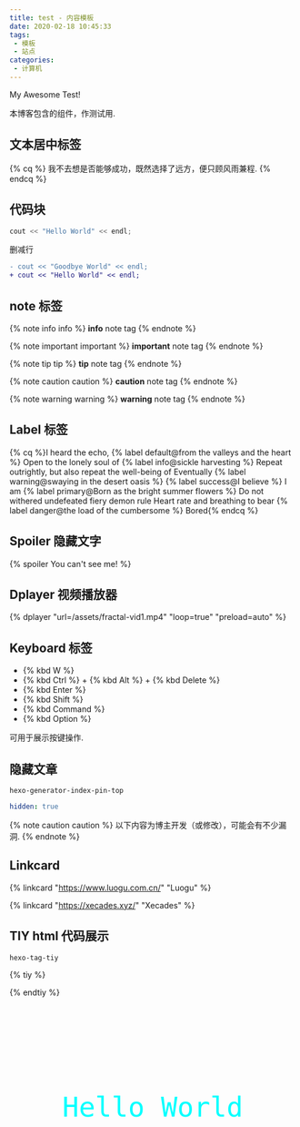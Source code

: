```yaml
---
title: test - 内容模板
date: 2020-02-18 10:45:33
tags:
 - 模板
 - 站点
categories:
 - 计算机
---
```


My Awesome Test!

本博客包含的组件，作测试用.

<!-- more -->

## 文本居中标签

{% cq %} 我不去想是否能够成功，既然选择了远方，便只顾风雨兼程.  {% endcq %}

## 代码块

``` cpp Hello World https://xecades.xyz/ homepage
cout << "Hello World" << endl;
```

删减行

``` diff
- cout << "Goodbye World" << endl;
+ cout << "Hello World" << endl;
```

## note 标签

{% note info info %}
**info** note tag
{% endnote %}

{% note important important %}
**important** note tag
{% endnote %}

{% note tip tip %}
**tip** note tag
{% endnote %}

{% note caution caution %}
**caution** note tag
{% endnote %}

{% note warning warning %}
**warning** note tag
{% endnote %}

## Label 标签

{% cq %}I heard the echo, {% label default@from the valleys and the heart %}
Open to the lonely soul of {% label info@sickle harvesting %}
Repeat outrightly, but also repeat the well-being of
Eventually {% label warning@swaying in the desert oasis %}
{% label success@I believe %} I am
{% label primary@Born as the bright summer flowers %}
Do not withered undefeated fiery demon rule
Heart rate and breathing to bear {% label danger@the load of the cumbersome %}
Bored{% endcq %}

## Spoiler 隐藏文字

{% spoiler You can't see me! %}

## Dplayer 视频播放器

{% dplayer "url=/assets/fractal-vid1.mp4" "loop=true" "preload=auto" %}

## Keyboard 标签

 - {% kbd W %}
 - {% kbd Ctrl %} + {% kbd Alt %} + {% kbd Delete %}
 - {% kbd Enter %}
 - {% kbd Shift %}
 - {% kbd Command %}
 - {% kbd Option %}

可用于展示按键操作.

## 隐藏文章

`hexo-generator-index-pin-top`

```yaml Front Matter
hidden: true
```

{% note caution caution %}
以下内容为博主开发（或修改），可能会有不少漏洞.
{% endnote %}

## Linkcard

{% linkcard "https://www.luogu.com.cn/" "Luogu" %}

{% linkcard "https://xecades.xyz/" "Xecades" %}

## TIY html 代码展示

`hexo-tag-tiy`

{% tiy %}
<!DOCTYPE html>
<html lang="zh-cn">

<head>
    <meta charset="utf-8">
    <title>Test</title>
    <style>
        #text {
            font-family: monospace;
            font-size: 3rem;
            color: cyan;
            top: 50%;
            left: 50%;
            transform: translate(-50%, -50%);
            position: absolute;
            text-align: center;
        }
    </style>
</head>

<body>
    <div id="text">Hello World</div>
    <script>
        console.log("[log]");
        console.warn("[warn]");
        console.error("[error]");
        console.info("[info]");
        console.debug("[debug] This is a very very very very very very very very very very very very very very very very very very very very very very very very very very very very very very long sentence");
        letMeCauseError();
    </script>
</body>

</html>
{% endtiy %}